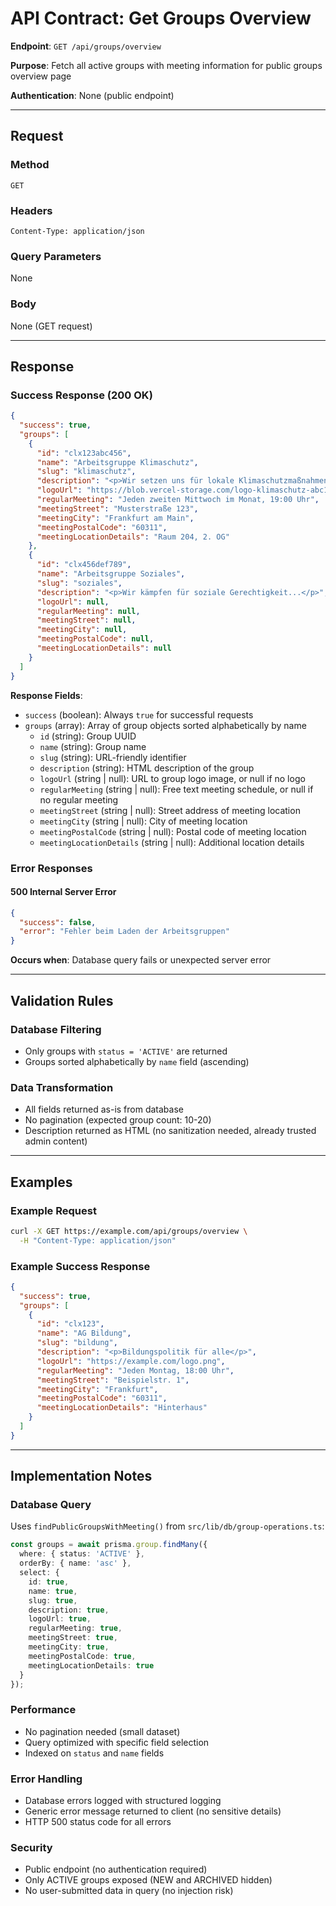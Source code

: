 # API Contract: Get Groups Overview

**Endpoint**: `GET /api/groups/overview`

**Purpose**: Fetch all active groups with meeting information for public groups overview page

**Authentication**: None (public endpoint)

---

## Request

### Method
```
GET
```

### Headers
```
Content-Type: application/json
```

### Query Parameters
None

### Body
None (GET request)

---

## Response

### Success Response (200 OK)

```json
{
  "success": true,
  "groups": [
    {
      "id": "clx123abc456",
      "name": "Arbeitsgruppe Klimaschutz",
      "slug": "klimaschutz",
      "description": "<p>Wir setzen uns für lokale Klimaschutzmaßnahmen ein...</p>",
      "logoUrl": "https://blob.vercel-storage.com/logo-klimaschutz-abc123.png",
      "regularMeeting": "Jeden zweiten Mittwoch im Monat, 19:00 Uhr",
      "meetingStreet": "Musterstraße 123",
      "meetingCity": "Frankfurt am Main",
      "meetingPostalCode": "60311",
      "meetingLocationDetails": "Raum 204, 2. OG"
    },
    {
      "id": "clx456def789",
      "name": "Arbeitsgruppe Soziales",
      "slug": "soziales",
      "description": "<p>Wir kämpfen für soziale Gerechtigkeit...</p>",
      "logoUrl": null,
      "regularMeeting": null,
      "meetingStreet": null,
      "meetingCity": null,
      "meetingPostalCode": null,
      "meetingLocationDetails": null
    }
  ]
}
```

**Response Fields**:
- `success` (boolean): Always `true` for successful requests
- `groups` (array): Array of group objects sorted alphabetically by name
  - `id` (string): Group UUID
  - `name` (string): Group name
  - `slug` (string): URL-friendly identifier
  - `description` (string): HTML description of the group
  - `logoUrl` (string | null): URL to group logo image, or null if no logo
  - `regularMeeting` (string | null): Free text meeting schedule, or null if no regular meeting
  - `meetingStreet` (string | null): Street address of meeting location
  - `meetingCity` (string | null): City of meeting location
  - `meetingPostalCode` (string | null): Postal code of meeting location
  - `meetingLocationDetails` (string | null): Additional location details

### Error Responses

#### 500 Internal Server Error
```json
{
  "success": false,
  "error": "Fehler beim Laden der Arbeitsgruppen"
}
```

**Occurs when**: Database query fails or unexpected server error

---

## Validation Rules

### Database Filtering
- Only groups with `status = 'ACTIVE'` are returned
- Groups sorted alphabetically by `name` field (ascending)

### Data Transformation
- All fields returned as-is from database
- No pagination (expected group count: 10-20)
- Description returned as HTML (no sanitization needed, already trusted admin content)

---

## Examples

### Example Request
```bash
curl -X GET https://example.com/api/groups/overview \
  -H "Content-Type: application/json"
```

### Example Success Response
```json
{
  "success": true,
  "groups": [
    {
      "id": "clx123",
      "name": "AG Bildung",
      "slug": "bildung",
      "description": "<p>Bildungspolitik für alle</p>",
      "logoUrl": "https://example.com/logo.png",
      "regularMeeting": "Jeden Montag, 18:00 Uhr",
      "meetingStreet": "Beispielstr. 1",
      "meetingCity": "Frankfurt",
      "meetingPostalCode": "60311",
      "meetingLocationDetails": "Hinterhaus"
    }
  ]
}
```

---

## Implementation Notes

### Database Query
Uses `findPublicGroupsWithMeeting()` from `src/lib/db/group-operations.ts`:
```typescript
const groups = await prisma.group.findMany({
  where: { status: 'ACTIVE' },
  orderBy: { name: 'asc' },
  select: {
    id: true,
    name: true,
    slug: true,
    description: true,
    logoUrl: true,
    regularMeeting: true,
    meetingStreet: true,
    meetingCity: true,
    meetingPostalCode: true,
    meetingLocationDetails: true
  }
});
```

### Performance
- No pagination needed (small dataset)
- Query optimized with specific field selection
- Indexed on `status` and `name` fields

### Error Handling
- Database errors logged with structured logging
- Generic error message returned to client (no sensitive details)
- HTTP 500 status code for all errors

### Security
- Public endpoint (no authentication required)
- Only ACTIVE groups exposed (NEW and ARCHIVED hidden)
- No user-submitted data in query (no injection risk)
